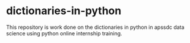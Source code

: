 # dictionaries-in-python
This repository is work done on the dictionaries in python in apssdc data science using python online internship training.
